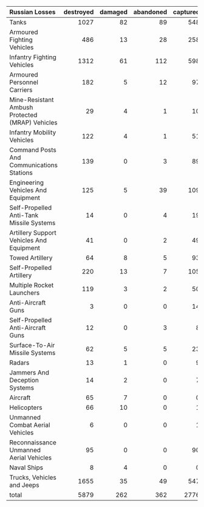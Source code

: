 | Russian Losses                                   |   destroyed |   damaged |   abandoned |   captured |   total |
|:-------------------------------------------------|------------:|----------:|------------:|-----------:|--------:|
| Tanks                                            |        1027 |        82 |          89 |        548 |    1746 |
| Armoured Fighting Vehicles                       |         486 |        13 |          28 |        258 |     785 |
| Infantry Fighting Vehicles                       |        1312 |        61 |         112 |        598 |    2083 |
| Armoured Personnel Carriers                      |         182 |         5 |          12 |         97 |     296 |
| Mine-Resistant Ambush Protected  (MRAP) Vehicles |          29 |         4 |           1 |         10 |      44 |
| Infantry Mobility Vehicles                       |         122 |         4 |           1 |         51 |     178 |
| Command Posts And Communications Stations        |         139 |         0 |           3 |         89 |     231 |
| Engineering Vehicles And Equipment               |         125 |         5 |          39 |        109 |     278 |
| Self-Propelled Anti-Tank Missile Systems         |          14 |         0 |           4 |         19 |      37 |
| Artillery Support Vehicles And Equipment         |          41 |         0 |           2 |         49 |      92 |
| Towed Artillery                                  |          64 |         8 |           5 |         93 |     170 |
| Self-Propelled Artillery                         |         220 |        13 |           7 |        105 |     345 |
| Multiple Rocket Launchers                        |         119 |         3 |           2 |         50 |     174 |
| Anti-Aircraft Guns                               |           3 |         0 |           0 |         14 |      17 |
| Self-Propelled Anti-Aircraft Guns                |          12 |         0 |           3 |          8 |      23 |
| Surface-To-Air Missile Systems                   |          62 |         5 |           5 |         23 |      95 |
| Radars                                           |          13 |         1 |           0 |          9 |      23 |
| Jammers And Deception Systems                    |          14 |         2 |           0 |          7 |      23 |
| Aircraft                                         |          65 |         7 |           0 |          0 |      72 |
| Helicopters                                      |          66 |        10 |           0 |          1 |      77 |
| Unmanned Combat Aerial Vehicles                  |           6 |         0 |           0 |          1 |       7 |
| Reconnaissance Unmanned Aerial Vehicles          |          95 |         0 |           0 |         90 |     185 |
| Naval Ships                                      |           8 |         4 |           0 |          0 |      12 |
| Trucks, Vehicles and Jeeps                       |        1655 |        35 |          49 |        547 |    2286 |
| total                                            |        5879 |       262 |         362 |       2776 |    9279 |